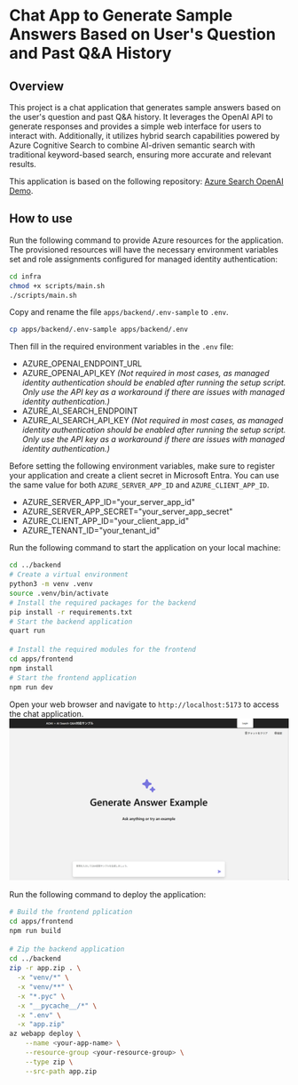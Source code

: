# Chat App to Generate Sample Answers Based on User's Question and Past Q&A History

## Overview
This project is a chat application that generates sample answers based on the user's question and past Q&A history. It leverages the OpenAI API to generate responses and provides a simple web interface for users to interact with. Additionally, it utilizes hybrid search capabilities powered by Azure Cognitive Search to combine AI-driven semantic search with traditional keyword-based search, ensuring more accurate and relevant results.

This application is based on the following repository: [Azure Search OpenAI Demo](https://github.com/Azure-Samples/azure-search-openai-demo/tree/main).

## How to use
Run the following command to provide Azure resources for the application. The provisioned resources will have the necessary environment variables set and role assignments configured for managed identity authentication:
```bash
cd infra
chmod +x scripts/main.sh
./scripts/main.sh
```

Copy and rename the file `apps/backend/.env-sample` to `.env`.
```bash
cp apps/backend/.env-sample apps/backend/.env
```

Then fill in the required environment variables in the `.env` file:
- AZURE_OPENAI_ENDPOINT_URL
- AZURE_OPENAI_API_KEY *(Not required in most cases, as managed identity authentication should be enabled after running the setup script. Only use the API key as a workaround if there are issues with managed identity authentication.)*
- AZURE_AI_SEARCH_ENDPOINT
- AZURE_AI_SEARCH_API_KEY *(Not required in most cases, as managed identity authentication should be enabled after running the setup script. Only use the API key as a workaround if there are issues with managed identity authentication.)*

Before setting the following environment variables, make sure to register your application and create a client secret in Microsoft Entra. You can use the same value for both `AZURE_SERVER_APP_ID` and `AZURE_CLIENT_APP_ID`.
- AZURE_SERVER_APP_ID="your_server_app_id"
- AZURE_SERVER_APP_SECRET="your_server_app_secret"
- AZURE_CLIENT_APP_ID="your_client_app_id"
- AZURE_TENANT_ID="your_tenant_id"

<!-- アプリケーション登録、リダイレクトURIの設定、APIの公開については別紙参照 -->

Run the following command to start the application on your local machine:
```bash
cd ../backend
# Create a virtual environment
python3 -m venv .venv
source .venv/bin/activate
# Install the required packages for the backend
pip install -r requirements.txt
# Start the backend application
quart run

# Install the required modules for the frontend
cd apps/frontend
npm install
# Start the frontend application
npm run dev
```

Open your web browser and navigate to `http://localhost:5173` to access the chat application.
![alt text](image.png)

Run the following command to deploy the application:
```bash
# Build the frontend pplication
cd apps/frontend
npm run build

# Zip the backend application
cd ../backend
zip -r app.zip . \
  -x "venv/*" \
  -x "venv/**" \
  -x "*.pyc" \
  -x "__pycache__/*" \
  -x ".env" \
  -x "app.zip"
az webapp deploy \
    --name <your-app-name> \
    --resource-group <your-resource-group> \
    --type zip \
    --src-path app.zip
```
